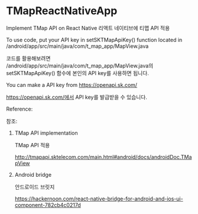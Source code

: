 # TMapReactNativeApp
Implement TMap API on React Native
리액트 네이티브에 티맵 API 적용

To use code, put your API key in setSKTMapApiKey() function located in /android/app/src/main/java/com/t_map_app/MapView.java

코드를 활용해보려면 /android/app/src/main/java/com/t_map_app/MapView.java의 setSKTMapApiKey() 함수에 본인의 API key를 사용하면 됩니다.

You can make a API key from https://openapi.sk.com/

https://openapi.sk.com/에서 API key를 발급받을 수 있습니다.

Reference:

참조:

1. TMap API implementation

   TMap API 적용
   
   http://tmapapi.sktelecom.com/main.html#android/docs/androidDoc.TMapView

2. Android bridge

   안드로이드 브릿지
   
   https://hackernoon.com/react-native-bridge-for-android-and-ios-ui-component-782cb4c0217d
